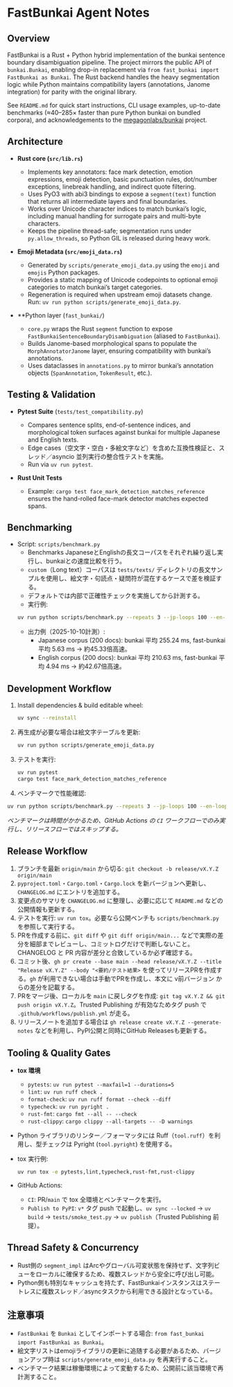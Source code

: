 # FastBunkai Agent Notes

## Overview
FastBunkai is a Rust + Python hybrid implementation of the bunkai sentence boundary disambiguation pipeline. The project mirrors the public API of `bunkai.Bunkai`, enabling drop-in replacement via `from fast_bunkai import FastBunkai as Bunkai`. The Rust backend handles the heavy segmentation logic while Python maintains compatibility layers (annotations, Janome integration) for parity with the original library.

See `README.md` for quick start instructions, CLI usage examples, up-to-date benchmarks (≈40–285× faster than pure Python bunkai on bundled corpora), and acknowledgements to the [megagonlabs/bunkai](https://github.com/megagonlabs/bunkai) project.

## Architecture
- **Rust core (`src/lib.rs`)**
  - Implements key annotators: face mark detection, emotion expressions, emoji detection, basic punctuation rules, dot/number exceptions, linebreak handling, and indirect quote filtering.
  - Uses PyO3 with abi3 bindings to expose a `segment(text)` function that returns all intermediate layers and final boundaries.
  - Works over Unicode character indices to match bunkai’s logic, including manual handling for surrogate pairs and multi-byte characters.
  - Keeps the pipeline thread-safe; segmentation runs under `py.allow_threads`, so Python GIL is released during heavy work.

- **Emoji Metadata (`src/emoji_data.rs`)**
  - Generated by `scripts/generate_emoji_data.py` using the `emoji` and `emojis` Python packages.
  - Provides a static mapping of Unicode codepoints to optional emoji categories to match bunkai’s target categories.
  - Regeneration is required when upstream emoji datasets change. Run: `uv run python scripts/generate_emoji_data.py`.

- **Python layer (`fast_bunkai/`)
  - `core.py` wraps the Rust `segment` function to expose `FastBunkaiSentenceBoundaryDisambiguation` (aliased to `FastBunkai`).
  - Builds Janome-based morphological spans to populate the `MorphAnnotatorJanome` layer, ensuring compatibility with bunkai’s annotations.
  - Uses dataclasses in `annotations.py` to mirror bunkai’s annotation objects (`SpanAnnotation`, `TokenResult`, etc.).

## Testing & Validation
- **Pytest Suite** (`tests/test_compatibility.py`)
  - Compares sentence splits, end-of-sentence indices, and morphological token surfaces against bunkai for multiple Japanese and English texts.
  - Edge cases（空文字・空白・多絵文字など）を含めた互換性検証と、スレッド／asyncio 並列実行の整合性テストを実施。
  - Run via `uv run pytest`.

- **Rust Unit Tests**
  - Example: `cargo test face_mark_detection_matches_reference` ensures the hand-rolled face-mark detector matches expected spans.

## Benchmarking
- Script: `scripts/benchmark.py`
  - Benchmarks JapaneseとEnglishの長文コーパスをそれぞれ繰り返し実行し、bunkaiとの速度比較を行う。
  - `custom`（Long text）コーパスは `tests/texts/` ディレクトリの長文サンプルを使用し、絵文字・句読点・疑問符が混在するケースで差を検証する。
  - デフォルトでは内部で正確性チェックを実施してから計測する。
  - 実行例:
  ```bash
  uv run python scripts/benchmark.py --repeats 3 --jp-loops 100 --en-loops 100 --custom-loops 10
  ```
  - 出力例（2025-10-10計測）:
    - Japanese corpus (200 docs): bunkai 平均 255.24 ms, fast-bunkai 平均 5.63 ms → 約45.33倍高速。
    - English corpus (200 docs): bunkai 平均 210.63 ms, fast-bunkai 平均 4.94 ms → 約42.67倍高速。

## Development Workflow
1. Install dependencies & build editable wheel:
   ```bash
   uv sync --reinstall
   ```
2. 再生成が必要な場合は絵文字テーブルを更新:
   ```bash
   uv run python scripts/generate_emoji_data.py
   ```
3. テストを実行:
   ```bash
   uv run pytest
   cargo test face_mark_detection_matches_reference
   ```
4. ベンチマークで性能確認:
  ```bash
  uv run python scripts/benchmark.py --repeats 3 --jp-loops 100 --en-loops 100 --custom-loops 10
  ```
  *ベンチマークは時間がかかるため、GitHub Actions の `CI` ワークフローでのみ実行し、リリースフローではスキップする。*

## Release Workflow
1. ブランチを最新 `origin/main` から切る: `git checkout -b release/vX.Y.Z origin/main`
2. `pyproject.toml`・`Cargo.toml`・`Cargo.lock` を新バージョンへ更新し、`CHANGELOG.md` にエントリを追加する。
3. 変更点のサマリを `CHANGELOG.md` に整理し、必要に応じて `README.md` などの公開情報も更新する。
4. テストを実行: `uv run tox`。必要なら公開ベンチも `scripts/benchmark.py` を参照して実行する。
5. PRを作成する前に、`git diff` や `git diff origin/main...` などで実際の差分を細部までレビューし、コミットログだけで判断しないこと。CHANGELOG と PR 内容が差分と合致しているか必ず確認する。
6. コミット後、`gh pr create --base main --head release/vX.Y.Z --title "Release vX.Y.Z" --body "<要約/テスト結果>` を使ってリリースPRを作成する。`gh` が利用できない場合は手動でPRを作成し、本文に v前バージョン からの差分を記載する。
7. PRをマージ後、ローカルを `main` に戻しタグを作成: `git tag vX.Y.Z && git push origin vX.Y.Z`。Trusted Publishing が有効なためタグ push で `.github/workflows/publish.yml` が走る。
8. リリースノートを追加する場合は `gh release create vX.Y.Z --generate-notes` などを利用し、PyPI公開と同時にGitHub Releasesも更新する。

## Tooling & Quality Gates
- **tox 環境**
  - `pytests`: `uv run pytest --maxfail=1 --durations=5`
  - `lint`: `uv run ruff check .`
  - `format-check`: `uv run ruff format --check --diff`
  - `typecheck`: `uv run pyright .`
  - `rust-fmt`: `cargo fmt --all -- --check`
  - `rust-clippy`: `cargo clippy --all-targets -- -D warnings`
- Python ライブラリのリンター／フォーマッタには Ruff（`tool.ruff`）を利用し、型チェックは Pyright (`tool.pyright`) を使用する。
- tox 実行例:
  ```bash
  uv run tox -e pytests,lint,typecheck,rust-fmt,rust-clippy
  ```

- GitHub Actions:
  - `CI`: PR/`main` で tox 全環境とベンチマークを実行。
  - `Publish to PyPI`: `v*` タグ push で起動し、`uv sync --locked` → `uv build` → `tests/smoke_test.py` → `uv publish`（Trusted Publishing 前提）。
## Thread Safety & Concurrency
- Rust側の `segment_impl` はArcやグローバル可変状態を保持せず、文字列ビューをローカルに確保するため、複数スレッドから安全に呼び出し可能。
- Python側も特別なキャッシュを持たず、FastBunkaiインスタンスはステートレスに複数スレッド／asyncタスクから利用できる設計となっている。

## 注意事項
- `FastBunkai` を `Bunkai` としてインポートする場合: `from fast_bunkai import FastBunkai as Bunkai`。
- 絵文字リストはemojiライブラリの更新に追随する必要があるため、バージョンアップ時は `scripts/generate_emoji_data.py` を再実行すること。
- ベンチマーク結果は稼働環境によって変動するため、公開前に該当環境で再計測すること。
